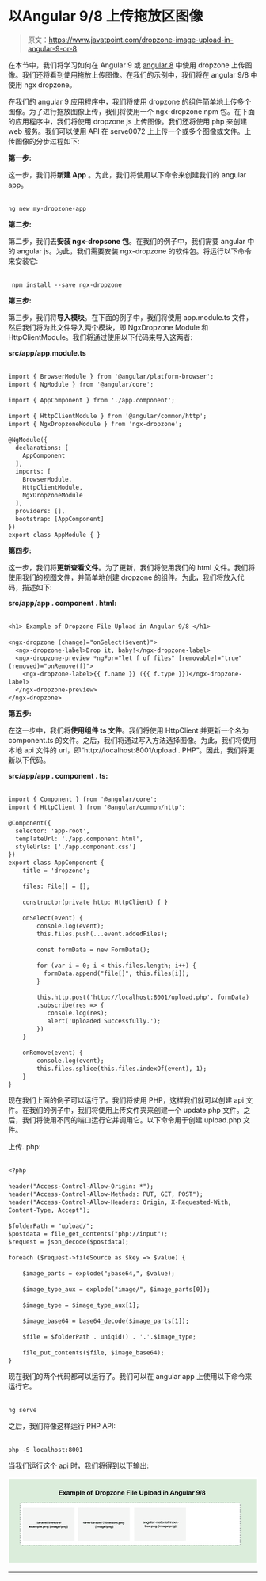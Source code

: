 # 以Angular 9/8 上传拖放区图像

> 原文：<https://www.javatpoint.com/dropzone-image-upload-in-angular-9-or-8>

在本节中，我们将学习如何在 Angular 9 或 [angular 8](https://www.javatpoint.com/angular-8) 中使用 dropzone 上传图像。我们还将看到使用拖放上传图像。在我们的示例中，我们将在 angular 9/8 中使用 ngx dropzone。

在我们的 angular 9 应用程序中，我们将使用 dropzone 的组件简单地上传多个图像。为了进行拖放图像上传，我们将使用一个 ngx-dropzone npm 包。在下面的应用程序中，我们将使用 dropzone js 上传图像。我们还将使用 php 来创建 web 服务。我们可以使用 API 在 serve0072 上上传一个或多个图像或文件。上传图像的分步过程如下:

**第一步:**

这一步，我们将**新建 App** 。为此，我们将使用以下命令来创建我们的 angular app。

```

ng new my-dropzone-app

```

**第二步:**

第二步，我们去**安装 ngx-dropsone 包**。在我们的例子中，我们需要 angular 中的 angular js。为此，我们需要安装 ngx-dropzone 的软件包。将运行以下命令来安装它:

```

 npm install --save ngx-dropzone

```

**第三步:**

第三步，我们将**导入模块**。在下面的例子中，我们将使用 app.module.ts 文件，然后我们将为此文件导入两个模块，即 NgxDropzone Module 和 HttpClientModule。我们将通过使用以下代码来导入这两者:

**src/app/app.module.ts**

```

import { BrowserModule } from '@angular/platform-browser';
import { NgModule } from '@angular/core';

import { AppComponent } from './app.component';

import { HttpClientModule } from '@angular/common/http';
import { NgxDropzoneModule } from 'ngx-dropzone';

@NgModule({
  declarations: [
    AppComponent
  ],
  imports: [
    BrowserModule,
    HttpClientModule,
    NgxDropzoneModule
  ],
  providers: [],
  bootstrap: [AppComponent]
})
export class AppModule { }

```

**第四步:**

这一步，我们将**更新查看文件**。为了更新，我们将使用我们的 html 文件。我们将使用我们的视图文件，并简单地创建 dropzone 的组件。为此，我们将放入代码，描述如下:

**src/app/app . component . html:**

```

<h1> Example of Dropzone File Upload in Angular 9/8 </h1>

<ngx-dropzone (change)="onSelect($event)">
  <ngx-dropzone-label>Drop it, baby!</ngx-dropzone-label>
  <ngx-dropzone-preview *ngFor="let f of files" [removable]="true" (removed)="onRemove(f)">
    <ngx-dropzone-label>{{ f.name }} ({{ f.type }})</ngx-dropzone-label>
  </ngx-dropzone-preview>
</ngx-dropzone>

```

**第五步:**

在这一步中，我们将**使用组件 ts 文件**。我们将使用 HttpClient 并更新一个名为 component.ts 的文件。之后，我们将通过写入方法选择图像。为此，我们将使用本地 api 文件的 url，即“http://localhost:8001/upload . PHP”。因此，我们将更新以下代码。

**src/app/app . component . ts:**

```

import { Component } from '@angular/core';
import { HttpClient } from '@angular/common/http';

@Component({
  selector: 'app-root',
  templateUrl: './app.component.html',
  styleUrls: ['./app.component.css']
})
export class AppComponent {
    title = 'dropzone';

    files: File[] = [];

    constructor(private http: HttpClient) { }

    onSelect(event) {
        console.log(event);
        this.files.push(...event.addedFiles);

        const formData = new FormData();

        for (var i = 0; i < this.files.length; i++) { 
          formData.append("file[]", this.files[i]);
        }

        this.http.post('http://localhost:8001/upload.php', formData)
        .subscribe(res => {
           console.log(res);
           alert('Uploaded Successfully.');
        })
    }

    onRemove(event) {
        console.log(event);
        this.files.splice(this.files.indexOf(event), 1);
    }
}

```

现在我们上面的例子可以运行了。我们将使用 PHP，这样我们就可以创建 api 文件。在我们的例子中，我们将使用上传文件夹来创建一个 update.php 文件。之后，我们将使用不同的端口运行它并调用它。以下命令用于创建 upload.php 文件。

上传. php:

```

<?php

header("Access-Control-Allow-Origin: *");
header("Access-Control-Allow-Methods: PUT, GET, POST");
header("Access-Control-Allow-Headers: Origin, X-Requested-With, Content-Type, Accept");

$folderPath = "upload/";
$postdata = file_get_contents("php://input");
$request = json_decode($postdata);

foreach ($request->fileSource as $key => $value) {

    $image_parts = explode(";base64,", $value);

    $image_type_aux = explode("image/", $image_parts[0]);

    $image_type = $image_type_aux[1];

    $image_base64 = base64_decode($image_parts[1]);

    $file = $folderPath . uniqid() . '.'.$image_type;

    file_put_contents($file, $image_base64);
}

```

现在我们的两个代码都可以运行了。我们可以在 angular app 上使用以下命令来运行它。

```

ng serve

```

之后，我们将像这样运行 PHP API:

```

php -S localhost:8001

```

当我们运行这个 api 时，我们将得到以下输出:

![Dropzone Image Upload in Angular 9/8](img/2bbeb7e0e9365d0d0eeae3433d6d1ac8.png)

* * *